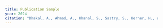 ```yaml
---
title: Publication Sample
year: 2024
citation: "Dhakal, A., Ahmad, A., Khanal, S., Sastry, S., Kerner, H., and Jacobs, N. (2024). Sat2Cap: Mapping Fine- Grained Textual Descriptions from Satellite Images. To appear in Proceedings of the IEEE Conference on Computer Vision and Pattern Recognition (CVPR) Workshops, EarthVision 2024."
---
```


